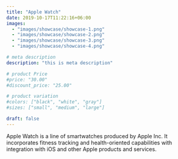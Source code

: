 ```yaml
---
title: "Apple Watch"
date: 2019-10-17T11:22:16+06:00
images:
  - "images/showcase/showcase-1.png"
  - "images/showcase/showcase-2.png"
  - "images/showcase/showcase-3.png"
  - "images/showcase/showcase-4.png"

# meta description
description: "this is meta description"

# product Price
#price: "30.00"
#discount_price: "25.00"

# product variation
#colors: ["black", "white", "gray"]
#sizes: ["small", "medium", "large"]

draft: false
---
```


Apple Watch is a line of smartwatches produced by Apple Inc. It incorporates fitness tracking and health-oriented capabilities with integration with iOS and other Apple products and services.
